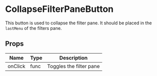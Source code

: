 # CollapseFilterPaneButton
This button is used to collapse the filter pane. It should be placed in the `lastMenu` of the filters pane.

## Props
Name | Type | Description
-- | -- | --
onClick | func | Toggles the filter pane
